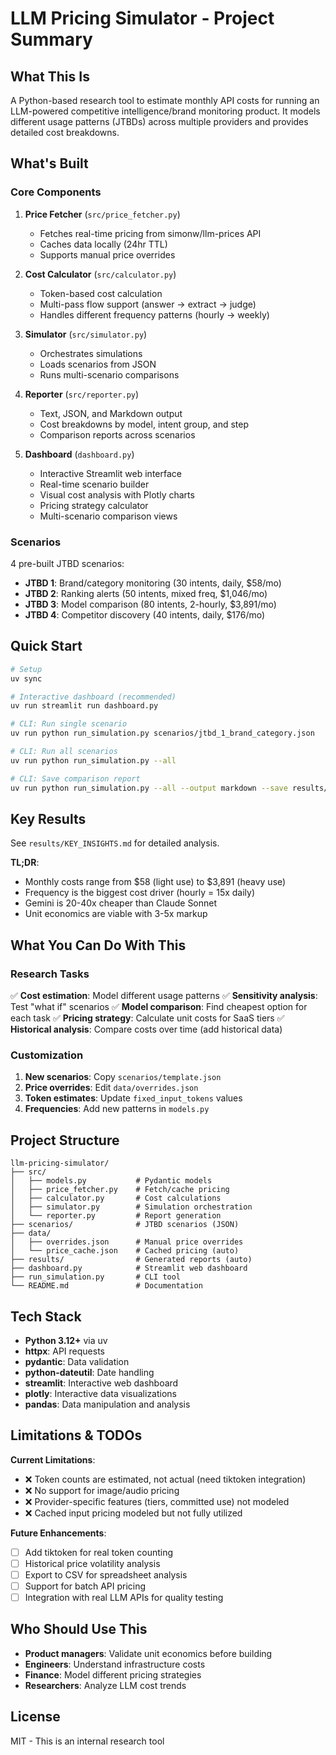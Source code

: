 # LLM Pricing Simulator - Project Summary

## What This Is

A Python-based research tool to estimate monthly API costs for running an LLM-powered competitive intelligence/brand monitoring product. It models different usage patterns (JTBDs) across multiple providers and provides detailed cost breakdowns.

## What's Built

### Core Components

1. **Price Fetcher** (`src/price_fetcher.py`)
   - Fetches real-time pricing from simonw/llm-prices API
   - Caches data locally (24hr TTL)
   - Supports manual price overrides

2. **Cost Calculator** (`src/calculator.py`)
   - Token-based cost calculation
   - Multi-pass flow support (answer → extract → judge)
   - Handles different frequency patterns (hourly → weekly)

3. **Simulator** (`src/simulator.py`)
   - Orchestrates simulations
   - Loads scenarios from JSON
   - Runs multi-scenario comparisons

4. **Reporter** (`src/reporter.py`)
   - Text, JSON, and Markdown output
   - Cost breakdowns by model, intent group, and step
   - Comparison reports across scenarios

5. **Dashboard** (`dashboard.py`)
   - Interactive Streamlit web interface
   - Real-time scenario builder
   - Visual cost analysis with Plotly charts
   - Pricing strategy calculator
   - Multi-scenario comparison views

### Scenarios

4 pre-built JTBD scenarios:
- **JTBD 1**: Brand/category monitoring (30 intents, daily, $58/mo)
- **JTBD 2**: Ranking alerts (50 intents, mixed freq, $1,046/mo)
- **JTBD 3**: Model comparison (80 intents, 2-hourly, $3,891/mo)
- **JTBD 4**: Competitor discovery (40 intents, daily, $176/mo)

## Quick Start

```bash
# Setup
uv sync

# Interactive dashboard (recommended)
uv run streamlit run dashboard.py

# CLI: Run single scenario
uv run python run_simulation.py scenarios/jtbd_1_brand_category.json

# CLI: Run all scenarios
uv run python run_simulation.py --all

# CLI: Save comparison report
uv run python run_simulation.py --all --output markdown --save results/report.md
```

## Key Results

See `results/KEY_INSIGHTS.md` for detailed analysis.

**TL;DR**:
- Monthly costs range from $58 (light use) to $3,891 (heavy use)
- Frequency is the biggest cost driver (hourly = 15x daily)
- Gemini is 20-40x cheaper than Claude Sonnet
- Unit economics are viable with 3-5x markup

## What You Can Do With This

### Research Tasks

✅ **Cost estimation**: Model different usage patterns
✅ **Sensitivity analysis**: Test "what if" scenarios
✅ **Model comparison**: Find cheapest option for each task
✅ **Pricing strategy**: Calculate unit costs for SaaS tiers
✅ **Historical analysis**: Compare costs over time (add historical data)

### Customization

1. **New scenarios**: Copy `scenarios/template.json`
2. **Price overrides**: Edit `data/overrides.json`
3. **Token estimates**: Update `fixed_input_tokens` values
4. **Frequencies**: Add new patterns in `models.py`

## Project Structure

```
llm-pricing-simulator/
├── src/
│   ├── models.py           # Pydantic models
│   ├── price_fetcher.py    # Fetch/cache pricing
│   ├── calculator.py       # Cost calculations
│   ├── simulator.py        # Simulation orchestration
│   └── reporter.py         # Report generation
├── scenarios/              # JTBD scenarios (JSON)
├── data/
│   ├── overrides.json      # Manual price overrides
│   └── price_cache.json    # Cached pricing (auto)
├── results/                # Generated reports (auto)
├── dashboard.py            # Streamlit web dashboard
├── run_simulation.py       # CLI tool
└── README.md               # Documentation
```

## Tech Stack

- **Python 3.12+** via uv
- **httpx**: API requests
- **pydantic**: Data validation
- **python-dateutil**: Date handling
- **streamlit**: Interactive web dashboard
- **plotly**: Interactive data visualizations
- **pandas**: Data manipulation and analysis

## Limitations & TODOs

**Current Limitations**:
- ❌ Token counts are estimated, not actual (need tiktoken integration)
- ❌ No support for image/audio pricing
- ❌ Provider-specific features (tiers, committed use) not modeled
- ❌ Cached input pricing modeled but not fully utilized

**Future Enhancements**:
- [ ] Add tiktoken for real token counting
- [ ] Historical price volatility analysis
- [ ] Export to CSV for spreadsheet analysis
- [ ] Support for batch API pricing
- [ ] Integration with real LLM APIs for quality testing

## Who Should Use This

- **Product managers**: Validate unit economics before building
- **Engineers**: Understand infrastructure costs
- **Finance**: Model different pricing strategies
- **Researchers**: Analyze LLM cost trends

## License

MIT - This is an internal research tool

